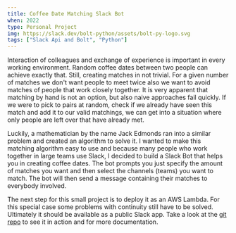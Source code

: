 ```yaml
---
title: Coffee Date Matching Slack Bot 
when: 2022
type: Personal Project
img: https://slack.dev/bolt-python/assets/bolt-py-logo.svg
tags: ["Slack Api and Bolt", "Python"]
---
```


Interaction of colleagues and exchange of experience is important in every working environment. Random coffee dates between two people can achieve exactly that. Still, creating matches in not trivial. For a given number of matches we don't want people to meet twice also we want to avoid matches of people that work closely together. It is very apparent that matching by hand is not an option, but also naive approaches fail quickly. If we were to pick to pairs at random, check if we already have seen this match and add it to our valid matchings, we can get into a situation where only people are left over that have already met.

Luckily, a mathematician by the name Jack Edmonds ran into a similar problem and created an algorithm to solve it. I wanted to make this matching algorithm easy to use and because many people who work together in large teams use Slack, I decided to build a Slack Bot that helps you in creating coffee dates. The bot prompts you just specify the amount of matches you want and then select the channels (teams) you want to match. The bot will then send a message containing their matches to everybody involved. 

The next step for this small project is to deploy it as an AWS Lambda. For this special case some problems with continuity still have to be solved. Ultimately it should be available as a public Slack app. Take a look at the [git repo](https://github.com/jasperanders/EdmondsCoffeeDate) to see it in action and for more documentation.
